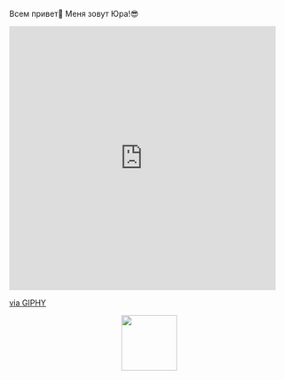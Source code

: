 Всем привет👋 Меня зовут Юра!😎

<iframe src="https://giphy.com/embed/KAq5w47R9rmTuvWOWa" width="480" height="476" frameBorder="0" class="giphy-embed" allowFullScreen></iframe><p><a href="https://giphy.com/gifs/devrock-python-django-edr-KAq5w47R9rmTuvWOWa">via GIPHY</a></p>

<div id="header" align="center">
  <img src="https://giphy.com/embed/KAq5w47R9rmTuvWOWa" width="100"/>
</div>
